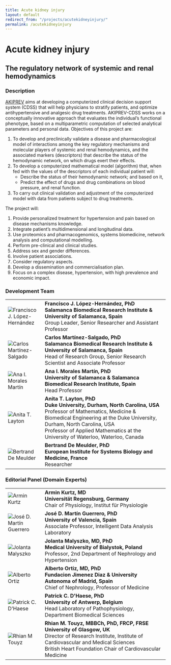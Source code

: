 ```yaml
--- 
title: Acute kidney injury 
layout: default 
redirect_from: "/projects/acutekidneyinjury/"
permalink: /acutekidneyinjury 
--- 
```


# Acute kidney injury

## The regulatory network of systemic and renal hemodynamics

### Description

[AKIPREV](https://trecard.com/akiprev-project/) aims at developing a computerized clinical decision support system (CDSS) that will help physicians to stratify patients, and optimize antihypertensive and analgesic drug treatments. AKIPREV-CDSS works on a conceptually innovative approach that evaluates the individual’s functional phenotype, based on a multiparametric computation of selected analytical parameters and personal data. Objectives of this project are:

1. To develop and preclinically validate a disease and pharmacological model of interactions among the key regulatory mechanisms and molecular players of systemic and renal hemodynamics, and the associated markers (descriptors) that describe the status of the hemodynamic network, on which drugs exert their effects.  
1. To develop a computerized mathematical model (algorithm) that, when fed with the values of the descriptors of each individual patient will:  
   - Describe the status of their hemodynamic network; and based on it,  
   - Predict the effect of drugs and drug combinations on blood pressure, and renal function.  
1. To carry out clinical validation and adjustment of the computerized model with data from patients subject to drug treatments.  


The project will:   

1. Provide personalized treatment for hypertension and pain based on disease mechanisms knowledge.  
1. Integrate patient’s multidimensional and longitudinal data.  
1. Use proteomics and pharmacogenomics, systems biomedicine, network analysis and computational modelling.  
1. Perform pre-clinical and clinical studies.  
1. Address sex and gender differences.  
1. Involve patient associations.  
1. Consider regulatory aspects.  
1. Develop a dissemination and commercialisation plan.  
1. Focus on a complex disease, hypertension, with high prevalence and economic impact.  

### Development Team

<table>
<tr>
<td style="width: 100px;"><img src="../images/team/FranciscoLopezHernandez.jpg" alt="Francisco J. López-Hernández" /></td>
<td><strong>Francisco J. López-Hernández, PhD</strong><br /><strong>Salamanca Biomedical Research Institute & University of Salamanca, Spain</strong><br />Group Leader, Senior Researcher and Assistant Professor</td>
</tr>
<tr>
<td><img src="../images/team/CarlosMartinezSalgado.jpg" alt="Carlos Martínez-Salgado" /></td>
<td><strong>Carlos Martínez-Salgado, PhD</strong><br /><strong>Salamanca Biomedical Research Institute & University of Salamanca, Spain</strong><br />Head of Research Group, Senior Research Scientist and Associate Professor</td>
</tr>
<tr>
<td><img src="../images/team/AnaMoralesMartin.jpg" alt="Ana I. Morales Martín" /></td>
<td><strong>Ana I. Morales Martín, PhD</strong><br /><strong>University of Salamanca & Salamanca Biomedical Research Institute, Spain</strong><br />Head Professor</td>
</tr>
<tr>
<td><img src="../images/team/AnitaTLayton.jpg" alt="Anita T. Layton" /></td>
<td><strong>Anita T. Layton, PhD</strong><br /><strong>Duke University, Durham, North Carolina, USA</strong><br />
Professor of Mathematics, Medicine & Biomedical Engineering at the Duke University, Durham, North Carolina, USA<br />
Professor of Applied Mathematics at the University of Waterloo, Waterloo, Canada</td>
</tr>
<tr>
<td><img src="../images/team/BertrandDeMeulder.jpg" alt="Bertrand De Meulder" /></td>
<td><strong>Bertrand De Meulder, PhD</strong><br /><strong>European Institute for Systems Biology and Medicine, France</strong><br />Researcher</td>
</tr>
</table>

### Editorial Panel (Domain Experts)

<table>
<tr>
<td style="width: 100px;"><img src="../images/team/ArminKurtz.jpg" alt="Armin Kurtz" /></td>
<td><strong>Armin Kurtz, MD</strong><br /><strong>Universität Regensburg, Germany</strong><br />Chair of Physiology, Institut für Physiologie</td>
</tr>
<tr>
<td><img src="../images/team/JoseMartinGuerrero.jpg" alt="José D. Martín Guerrero" /></td>
<td><strong>José D. Martín Guerrero, PhD</strong><br /><strong>University of Valencia, Spain</strong><br />Associate Professor, Intelligent Data Analysis Laboratory</td>
</tr>
<tr>
<td><img src="../images/team/JolantaMalyszko.jpg" alt="Jolanta Malyszko" /></td>
<td><strong>Jolanta Malyszko, MD, PhD</strong><br /><strong>Medical University of Bialystok, Poland</strong><br />Professor, 2nd Department of Nephrology and Hypertension</td>
</tr>
<tr>
<td><img src="../images/team/AlbertoOrtiz.jpg" alt="Alberto Ortiz" /></td>
<td><strong>Alberto Ortiz, MD, PhD</strong><br /><strong>Fundacion Jimenez Diaz & University Autonoma of Madrid, Spain</strong><br />Chief of Nephrology, Professor of Medicine</td>
</tr>
<tr>
<td><img src="../images/team/PatrickCDHaese.jpg" alt="Patrick C. D'Haese " /></td>
<td><strong>Patrick C. D'Haese, PhD</strong><br /><strong>University of Antwerp, Belgium</strong><br />Head Laboratory of Pathophysiology, Department Biomedical Sciences</td>
</tr>
<tr>
<td><img src="../images/team/RhianMTouyz.jpg" alt="Rhian M Touyz" /></td>
<td><strong>Rhian M. Touyz, MBBCh, PhD, FRCP, FRSE</strong><br /><strong>University of Glasgow, UK</strong><br />Director of Research Institute, Institute of Cardiovascular and Medical Sciences<br />British Heart Foundation Chair of Cardiovascular Medicine</td>
</tr>
</table>
